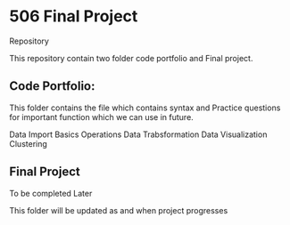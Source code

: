 # 506 Final Project
 Repository

This repository contain two folder code portfolio and Final project. 

## Code Portfolio: 
This folder contains the file which contains syntax and Practice questions for important function which we can use in future.

Data Import
Basics Operations
Data Trabsformation
Data Visualization
Clustering

## Final Project

To be completed Later

This folder will be updated as and when project progresses
